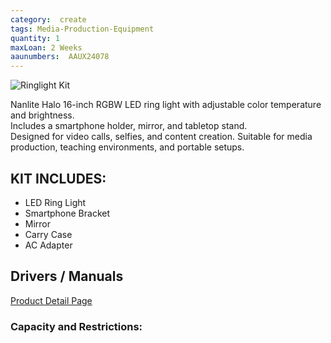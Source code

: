 ```yaml
---
category:  create
tags: Media-Production-Equipment
quantity: 1
maxLoan: 2 Weeks
aaunumbers:  AAUX24078
---
```

![Ringlight Kit](https://focusnordic.blob.core.windows.net/productimages/111980/800q-12_111980.png)

Nanlite Halo 16-inch RGBW LED ring light with adjustable color temperature and brightness.<br>Includes a smartphone holder, mirror, and tabletop stand.<br>Designed for video calls, selfies, and content creation. Suitable for media production, teaching environments, and portable setups.
## KIT INCLUDES:
-  LED Ring Light 
-  Smartphone Bracket 
-  Mirror  
-  Carry Case 
-  AC Adapter

## Drivers / Manuals
[Product Detail Page](https://www.adorama.com/nnhalo16.html)



### Capacity and Restrictions:

